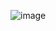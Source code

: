 ![image](https://github.com/vishwajitsomwanshi/Blog_webpage_design/assets/128579037/f3878f44-cf6b-4865-8414-88fd93e301e5)
